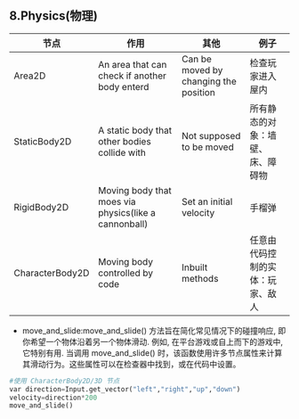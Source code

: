 ## 8.Physics(物理)
节点|作用|其他|例子
---|---|---|----
Area2D|An area that can check if another body enterd|Can be moved by changing the position|检查玩家进入屋内
StaticBody2D|A static body that other bodies collide with|Not supposed to be moved|所有静态的对象：墙壁、床、障碍物
RigidBody2D|Moving body that moes via physics(like a cannonball)|Set an initial velocity|手榴弹
CharacterBody2D|Moving body controlled by code|Inbuilt methods|任意由代码控制的实体：玩家、敌人

- move_and_slide:move_and_slide() 方法旨在简化常见情况下的碰撞响应, 即你希望一个物体沿着另一个物体滑动. 例如, 在平台游戏或自上而下的游戏中, 它特别有用.
当调用 move_and_slide() 时，该函数使用许多节点属性来计算其滑动行为。这些属性可以在检查器中找到，或在代码中设置。
```python
#使用 CharacterBody2D/3D 节点
var direction=Input.get_vector("left","right","up","down")
velocity=direction*200
move_and_slide()
```